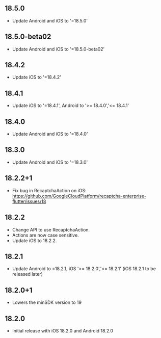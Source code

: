 ## 18.5.0

*   Update Android and iOS to '=18.5.0'

## 18.5.0-beta02

*   Update Android and iOS to '=18.5.0-beta02'

## 18.4.2

*   Update iOS to '=18.4.2'

## 18.4.1

*   Update iOS to '=18.4.1', Android to '>= 18.4.0','<= 18.4.1'

## 18.4.0

*   Update Android and iOS to '=18.4.0'

## 18.3.0

*   Update Android and iOS to '=18.3.0'

## 18.2.2+1

*   Fix bug in RecaptchaAction on iOS:
    https://github.com/GoogleCloudPlatform/recaptcha-enterprise-flutter/issues/18

## 18.2.2

*   Change API to use RecaptchaAction.
*   Actions are now case sensitive.
*   Update iOS to 18.2.2.

## 18.2.1

*   Update Android to =18.2.1, iOS '>= 18.2.0','<= 18.2.1' (iOS 18.2.1 to be
    released later)

## 18.2.0+1

*   Lowers the minSDK version to 19

## 18.2.0

*   Initial release with iOS 18.2.0 and Android 18.2.0
